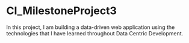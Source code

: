 # CI_MilestoneProject3
In this project, I am building a data-driven web application using the technologies that I have learned throughout Data Centric Development.
